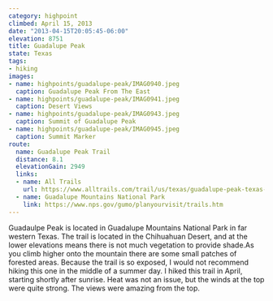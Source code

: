 ```yaml
---
category: highpoint
climbed: April 15, 2013
date: "2013-04-15T20:05:45-06:00"
elevation: 8751
title: Guadalupe Peak
state: Texas
tags: 
- hiking
images:
- name: highpoints/guadalupe-peak/IMAG0940.jpeg
  caption: Guadalupe Peak From The East
- name: highpoints/guadalupe-peak/IMAG0941.jpeg
  caption: Desert Views
- name: highpoints/guadalupe-peak/IMAG0943.jpeg
  caption: Summit of Guadalupe Peak
- name: highpoints/guadalupe-peak/IMAG0945.jpeg
  caption: Summit Marker
route:
  name: Guadalupe Peak Trail
  distance: 8.1
  elevationGain: 2949
  links:
  - name: All Trails
    url: https://www.alltrails.com/trail/us/texas/guadalupe-peak-texas-highpoint-trail
  - name: Guadalupe Mountains National Park
    link: https://www.nps.gov/gumo/planyourvisit/trails.htm
---
```



Guadaulpe Peak is located in Guadalupe Mountains National Park in far western Texas.  The trail is located in the Chihuahuan Desert, and at the lower elevations means there is not much vegetation to provide shade.As you climb higher onto the mountain there are some small patches of forested areas.  Because the trail is so exposed, I would not recommend hiking this one in the middle of a summer day.  I hiked this trail in April, starting shortly after sunrise.  Heat was not an issue, but the winds at the top were quite strong.  The views were amazing from the top.